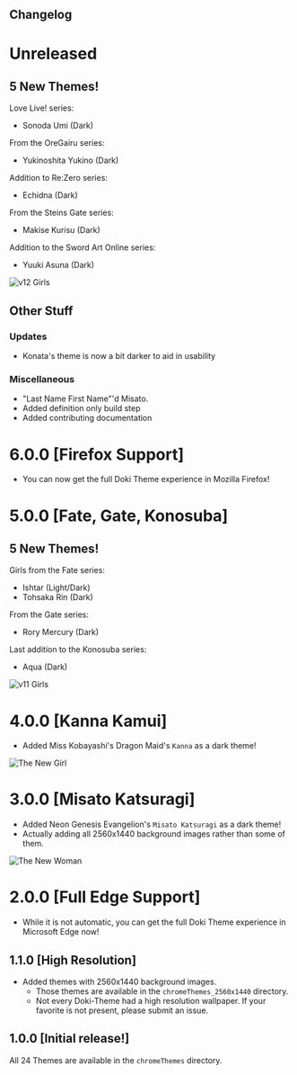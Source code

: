 Changelog
---

# Unreleased

## 5 New Themes!

Love Live! series:

- Sonoda Umi (Dark)

From the OreGairu series:

- Yukinoshita Yukino (Dark)

Addition to Re:Zero series:

- Echidna (Dark)

From the Steins Gate series:

- Makise Kurisu (Dark)

Addition to the Sword Art Online series:

- Yuuki Asuna (Dark)

![v12 Girls](http://doki.assets.unthrottled.io/misc/v12_girls.png)

## Other Stuff

### Updates

- Konata's theme is now a bit darker to aid in usability

### Miscellaneous

- "Last Name First Name"'d Misato.
- Added definition only build step
- Added contributing documentation

# 6.0.0 [Firefox Support]

- You can now get the full Doki Theme experience in Mozilla Firefox!

# 5.0.0 [Fate, Gate, Konosuba]

## 5 New Themes!

Girls from the Fate series:

- Ishtar (Light/Dark)
- Tohsaka Rin (Dark)

From the Gate series:

- Rory Mercury (Dark)

Last addition to the Konosuba series:

- Aqua (Dark)

![v11 Girls](http://doki.assets.unthrottled.io/misc/v11_girls.png)

# 4.0.0 [Kanna Kamui]

- Added Miss Kobayashi's Dragon Maid's `Kanna` as a dark theme!

![The New Girl](https://doki.assets.unthrottled.io/misc/v10_girl.png?version=1)

# 3.0.0 [Misato Katsuragi]

- Added Neon Genesis Evangelion's `Misato Katsuragi` as a dark theme!
- Actually adding all 2560x1440 background images rather than some of them.

![The New Woman](https://doki.assets.unthrottled.io/misc/v9_girl.png?version=1)

# 2.0.0 [Full Edge Support]

- While it is not automatic, you can get the full Doki Theme experience in Microsoft Edge now!

## 1.1.0 [High Resolution]

- Added themes with 2560x1440 background images.
    - Those themes are available in the `chromeThemes_2560x1440` directory.
    - Not every Doki-Theme had a high resolution wallpaper. If your favorite is not present, please submit an issue.

## 1.0.0 [Initial release!]

All 24 Themes are available in the `chromeThemes` directory.
